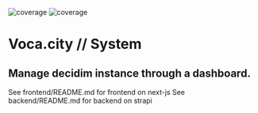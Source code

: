 
![coverage](https://git.octree.ch/decidim/vocacity/system/badges/main/coverage.svg?job=tests:backend&key_text=Backend+Coverage&key_width=130)
![coverage](https://git.octree.ch/decidim/vocacity/system/badges/main/coverage.svg?job=tests:frontend&key_text=Frontend+Coverage&key_width=130)

# Voca.city // System
## Manage decidim instance through a dashboard.

See frontend/README.md for frontend on next-js
See backend/README.md for backend on strapi